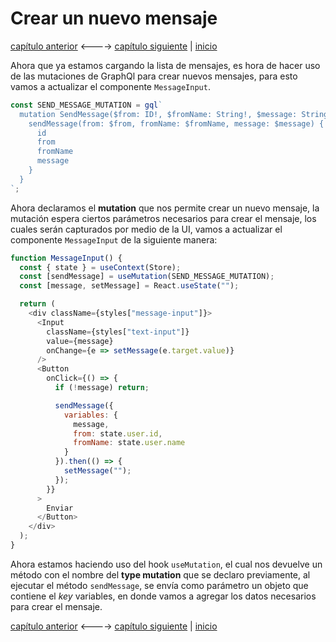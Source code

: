 # Crear un nuevo mensaje

[capítulo anterior](Chapter_09.md) <----> [capítulo siguiente](Chapter_11.md) | [inicio](README.md)

Ahora que ya estamos cargando la lista de mensajes, es hora de hacer uso de las mutaciones de GraphQl para crear nuevos mensajes, para esto vamos a actualizar el componente `MessageInput`.

```javascript
const SEND_MESSAGE_MUTATION = gql`
  mutation SendMessage($from: ID!, $fromName: String!, $message: String!) {
    sendMessage(from: $from, fromName: $fromName, message: $message) {
      id
      from
      fromName
      message
    }
  }
`;
```

Ahora declaramos el **mutation** que nos permite crear un nuevo mensaje, la mutación espera ciertos parámetros necesarios para crear el mensaje, los cuales serán capturados por medio de la UI, vamos a actualizar el componente `MessageInput` de la siguiente manera:

```javascript
function MessageInput() {
  const { state } = useContext(Store);
  const [sendMessage] = useMutation(SEND_MESSAGE_MUTATION);
  const [message, setMessage] = React.useState("");

  return (
    <div className={styles["message-input"]}>
      <Input
        className={styles["text-input"]}
        value={message}
        onChange={e => setMessage(e.target.value)}
      />
      <Button
        onClick={() => {
          if (!message) return;

          sendMessage({
            variables: {
              message,
              from: state.user.id,
              fromName: state.user.name
            }
          }).then(() => {
            setMessage("");
          });
        }}
      >
        Enviar
      </Button>
    </div>
  );
}
```

Ahora estamos haciendo uso del hook `useMutation`, el cual nos devuelve un método con el nombre del **type mutation** que se declaro previamente, al ejecutar el método `sendMessage`, se envía como parámetro un objeto que contiene el _key_ variables, en donde vamos a agregar los datos necesarios para crear el mensaje.

[capítulo anterior](Chapter_09.md) <----> [capítulo siguiente](Chapter_11.md) | [inicio](README.md)
